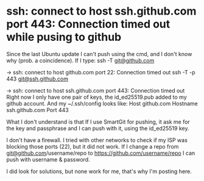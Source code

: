 
# ssh: connect to host ssh.github.com port 443: Connection timed out while pusing to github

Since the last Ubuntu update I can't push using the cmd, and I don't know why (prob. a coincidence).
If I type:
ssh -T git@github.com 

-> ssh: connect to host github.com port 22: Connection timed out 
ssh -T -p 443 git@ssh.github.com 

-> ssh: connect to host ssh.github.com port 443: Connection timed out
Right now I only have one pair of keys, the id_ed25519.pub added to my github account. And my ~/.ssh/config looks like:
Host github.com
 Hostname ssh.github.com
 Port 443

What I don't understand is that If I use SmartGit for pushing, it ask me for the key and passphrase and I can push with it, using the id_ed25519 key.

I don't have a firewall. 
I tried with other networks to check if my ISP was blocking those ports (22), but it did not work.
If I change a repo from git@github.com/username/repo to https://github.com/username/repo I can push with username & password.

I did look for solutions, but none work for me, that's why I'm posting here.

        